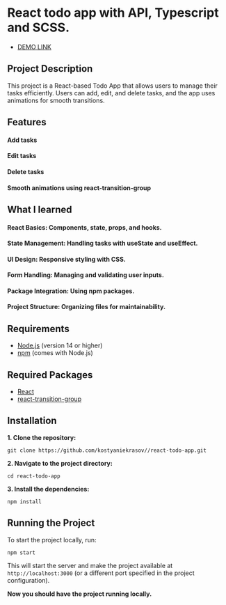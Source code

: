 # React todo app with API, Typescript and SCSS.

- [DEMO LINK](https://kostyaniekrasov.github.io/react-todo-app/)

## Project Description
This project is a React-based Todo App that allows users to manage their tasks efficiently. 
Users can add, edit, and delete tasks, and the app uses animations for smooth transitions.

## Features
 #### Add tasks
 #### Edit tasks
 #### Delete tasks
 #### Smooth animations using react-transition-group

## What I learned
#### React Basics: Components, state, props, and hooks.
#### State Management: Handling tasks with useState and useEffect.
#### UI Design: Responsive styling with CSS.
#### Form Handling: Managing and validating user inputs.
#### Package Integration: Using npm packages.
#### Project Structure: Organizing files for maintainability.
## Requirements

- [Node.js](https://nodejs.org/) (version 14 or higher)
- [npm](https://www.npmjs.com/) (comes with Node.js)

## Required Packages
- [React](react-transition-group)
- [react-transition-group](https://www.npmjs.com/package/react-transition-group)

## Installation

**1. Clone the repository:**
```
git clone https://github.com/kostyaniekrasov//react-todo-app.git
```

**2. Navigate to the project directory:**
```
cd react-todo-app
```
**3. Install the dependencies:**
```
npm install
```
## Running the Project

To start the project locally, run:
```
npm start
```

This will start the server and make the project available at `http://localhost:3000` (or a different port specified in the project configuration).

**Now you should have the project running locally.**
